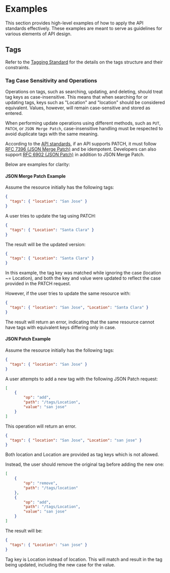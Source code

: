 # Examples

This section provides high-level examples of how to apply the API standards effectively. These examples are meant to serve as guidelines for various elements of API design.

## Tags

Refer to the [Tagging Standard](../../ratified/tagging/tagging_standard.md) for the details on the tags structure and their constraints.

### Tag Case Sensitivity and Operations

Operations on tags, such as searching, updating, and deleting, should treat tag keys as case-insensitive. This means that when searching for or updating tags, keys such as "Location" and "location" should be considered equivalent. Values, however, will remain case-sensitive and stored as entered.

When performing update operations using different methods, such as `PUT`, `PATCH`, or `JSON Merge Patch`, case-insensitive handling must be respected to avoid duplicate tags with the same meaning.

According to the [API standards](../../ratified/api/http.md#http-methods), if an API supports PATCH, it must follow [RFC 7396 (JSON Merge Patch)](https://datatracker.ietf.org/doc/html/rfc7396) and be idempotent. Developers can also support [RFC 6902 (JSON Patch)](https://datatracker.ietf.org/doc/html/rfc6902) in addition to JSON Merge Patch.

Below are examples for clarity:

#### JSON Merge Patch Example

Assume the resource initially has the following tags:

```json
{
  "tags": { "location": "San Jose" }
}
```

A user tries to update the tag using PATCH:

```json
{
  "tags": { "Location": "Santa Clara" }
}
```

The result will be the updated version:

```json
{
  "tags": { "Location": "Santa Clara" }
}
```

In this example, the tag key was matched while ignoring the case (location ~= Location), and both the key and value were updated to reflect the case provided in the PATCH request.

However, if the user tries to update the same resource with:

```json
{
  "tags": { "location": "San Jose", "Location": "Santa Clara" }
}
```

The result will return an error, indicating that the same resource cannot have tags with equivalent keys differing only in case.

#### JSON Patch Example

Assume the resource initially has the following tags:

```json
{
  "tags": { "location": "San Jose" }
}
```

A user attempts to add a new tag with the following JSON Patch request:

```json
[
    {
        "op": "add",
        "path": "/tags/Location",
        "value": "san jose"
    }
]
```

This operation will return an error.

```json
{
  "tags": { "location": "San Jose", "Location": "san jose" }
}
```

Both location and Location are provided as tag keys which is not allowed.

Instead, the user should remove the original tag before adding the new one:

```json
[
    {
        "op": "remove",
        "path": "/tags/location"
    },
    {
        "op": "add",
        "path": "/tags/Location",
        "value": "san jose"
    }
]
```

The result will be:

```json
{
  "tags": { "Location": "san jose" }
}
```

Tag key is Location instead of location. This will match and result in the tag being updated, including the new case for the value.
